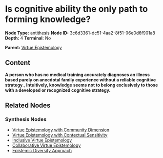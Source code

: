 # Is cognitive ability the only path to forming knowledge?

**Node Type:** antithesis
**Node ID:** 3c6d3361-dc51-4aa2-8f51-06e0d6f901a8
**Depth:** 4
**Terminal:** No

**Parent:** [Virtue Epistemology](virtue-epistemology-synthesis-63bd3a46-a324-4547-a741-9a185f9bd092.md)

## Content

**A person who has no medical training accurately diagnoses an illness based purely on anecdotal family experience without a reliable cognitive strategy.**, **Intuitively, knowledge seems not to belong exclusively to those with a developed or recognized cognitive strategy.**

## Related Nodes

### Synthesis Nodes

- [Virtue Epistemology with Community Dimension](virtue-epistemology-with-community-dimension-synthesis-6f2a1e59-835c-4686-80d4-0f25752c9293.md)
- [Virtue Epistemology with Contextual Sensitivity](virtue-epistemology-with-contextual-sensitivity-synthesis-36816b90-765f-474f-9f9c-1a615c774def.md)
- [Inclusive Virtue Epistemology](inclusive-virtue-epistemology-synthesis-bb496ce3-f059-400b-8926-c14c524989b4.md)
- [Collaborative Virtue Epistemology](collaborative-virtue-epistemology-synthesis-4ad45bbc-dbf3-448e-b13d-65d816347db3.md)
- [Epistemic Diversity Approach](epistemic-diversity-approach-synthesis-1652615a-4103-4858-bec3-6cecb42de7d8.md)
